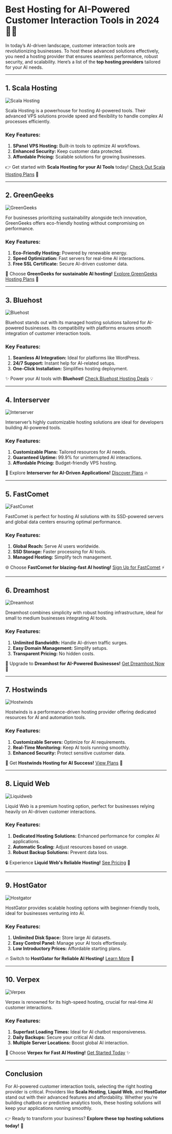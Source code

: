 # Best Hosting for AI-Powered Customer Interaction Tools in 2024 🤖💬

In today’s AI-driven landscape, customer interaction tools are revolutionizing businesses. To host these advanced solutions effectively, you need a hosting provider that ensures seamless performance, robust security, and scalability. Here’s a list of the **top hosting providers** tailored for your AI needs.  

---

## 1. Scala Hosting 

![Scala Hosting](https://i.imgur.com/uJ5JIK3.png "Scala Web Hosting")  

Scala Hosting is a powerhouse for hosting AI-powered tools. Their advanced VPS solutions provide speed and flexibility to handle complex AI processes efficiently.  

### Key Features:  
1. **SPanel VPS Hosting:** Built-in tools to optimize AI workflows.  
2. **Enhanced Security:** Keep customer data protected.  
3. **Affordable Pricing:** Scalable solutions for growing businesses.  

👉 Get started with **Scala Hosting for your AI Tools** today! [Check Out Scala Hosting Plans](https://snipitx.com/scala-jy) 🚀  

---

## 2. GreenGeeks  

![GreenGeeks](https://i.imgur.com/eEwuntu.jpg "GreenGeeks Hosting")  

For businesses prioritizing sustainability alongside tech innovation, GreenGeeks offers eco-friendly hosting without compromising on performance.  

### Key Features:  
1. **Eco-Friendly Hosting:** Powered by renewable energy.  
2. **Speed Optimization:** Fast servers for real-time AI interactions.  
3. **Free SSL Certificate:** Secure AI-driven customer data.  

🌿 Choose **GreenGeeks for sustainable AI hosting!** [Explore GreenGeeks Hosting Plans](https://snipitx.com/greengeeks-jy) 🌟  

---

## 3. Bluehost  

![Bluehost](https://i.imgur.com/PasFF9E.jpeg "Bluehost Hosting")  

Bluehost stands out with its managed hosting solutions tailored for AI-powered businesses. Its compatibility with platforms ensures smooth integration of customer interaction tools.  

### Key Features:  
1. **Seamless AI Integration:** Ideal for platforms like WordPress.  
2. **24/7 Support:** Instant help for AI-related setups.  
3. **One-Click Installation:** Simplifies hosting deployment.  

✨ Power your AI tools with **Bluehost!** [Check Bluehost Hosting Deals](https://snipitx.com/bluehost-jy) 💡  

---

## 4. Interserver  

![Interserver](https://i.imgur.com/OM5dOEW.jpeg "Interserver Hosting")  

Interserver’s highly customizable hosting solutions are ideal for developers building AI-powered tools.  

### Key Features:  
1. **Customizable Plans:** Tailored resources for AI needs.  
2. **Guaranteed Uptime:** 99.9% for uninterrupted AI interactions.  
3. **Affordable Pricing:** Budget-friendly VPS hosting.  

🔧 Explore **Interserver for AI-Driven Applications!** [Discover Plans](https://snipitx.com/interserver-jy) 🔥  

---

## 5. FastComet  

![FastComet](https://i.imgur.com/7qgXuWp.png "FastComet Hosting")  

FastComet is perfect for hosting AI solutions with its SSD-powered servers and global data centers ensuring optimal performance.  

### Key Features:  
1. **Global Reach:** Serve AI users worldwide.  
2. **SSD Storage:** Faster processing for AI tools.  
3. **Managed Hosting:** Simplify tech management.  

🌐 Choose **FastComet for blazing-fast AI hosting!** [Sign Up for FastComet](https://snipitx.com/fastcomet-jy) ⚡  

---

## 6. Dreamhost  

![Dreamhost](https://i.imgur.com/rXIg8ip.jpeg "Dreamhost Hosting")  

Dreamhost combines simplicity with robust hosting infrastructure, ideal for small to medium businesses integrating AI tools.  

### Key Features:  
1. **Unlimited Bandwidth:** Handle AI-driven traffic surges.  
2. **Easy Domain Management:** Simplify setups.  
3. **Transparent Pricing:** No hidden costs.  

🌟 Upgrade to **Dreamhost for AI-Powered Businesses!** [Get Dreamhost Now](https://snipitx.com/dreamhost-jy) 💼  

---

## 7. Hostwinds  

![Hostwinds](https://i.imgur.com/53aSNXx.jpeg "Hostwinds Hosting")  

Hostwinds is a performance-driven hosting provider offering dedicated resources for AI and automation tools.  

### Key Features:  
1. **Customizable Servers:** Optimize for AI requirements.  
2. **Real-Time Monitoring:** Keep AI tools running smoothly.  
3. **Enhanced Security:** Protect sensitive customer data.  

💼 Get **Hostwinds Hosting for AI Success!** [View Plans](https://snipitx.com/hostwinds-jy) 🚀  

---

## 8. Liquid Web  

![Liquidweb](https://i.imgur.com/4IvT9SC.jpeg "Liquidweb Hosting")  

Liquid Web is a premium hosting option, perfect for businesses relying heavily on AI-driven customer interactions.  

### Key Features:  
1. **Dedicated Hosting Solutions:** Enhanced performance for complex AI applications.  
2. **Automatic Scaling:** Adjust resources based on usage.  
3. **Robust Backup Solutions:** Prevent data loss.  

🔒 Experience **Liquid Web's Reliable Hosting!** [See Pricing](https://snipitx.com/liquidweb-jy) 💼  

---

## 9. HostGator  

![Hostgator](https://i.imgur.com/BcVkH57.jpeg "Hostgator Hosting")  

HostGator provides scalable hosting options with beginner-friendly tools, ideal for businesses venturing into AI.  

### Key Features:  
1. **Unlimited Disk Space:** Store large AI datasets.  
2. **Easy Control Panel:** Manage your AI tools effortlessly.  
3. **Low Introductory Prices:** Affordable starting plans.  

🔥 Switch to **HostGator for Reliable AI Hosting!** [Learn More](https://snipitx.com/hostgator-jy) 🐊  

---

## 10. Verpex  

![Verpex](https://i.imgur.com/6x5LhiS.jpeg "Verpex Hosting")  

Verpex is renowned for its high-speed hosting, crucial for real-time AI customer interactions.  

### Key Features:  
1. **Superfast Loading Times:** Ideal for AI chatbot responsiveness.  
2. **Daily Backups:** Secure your critical AI data.  
3. **Multiple Server Locations:** Boost global AI interaction.  

🚀 Choose **Verpex for Fast AI Hosting!** [Get Started Today](https://snipitx.com/verpex-jy) ✨  

---

## Conclusion  

For AI-powered customer interaction tools, selecting the right hosting provider is critical. Providers like **Scala Hosting**, **Liquid Web**, and **HostGator** stand out with their advanced features and affordability. Whether you're building chatbots or predictive analytics tools, these hosting solutions will keep your applications running smoothly.  

👉 Ready to transform your business? **Explore these top hosting solutions today!** 🚀  
